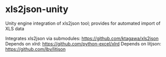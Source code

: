 # xls2json-unity
Unity engine integration of xls2json tool; provides for automated import of XLS data

Integrates xls2json via submodules: https://github.com/ktagawa/xls2json
Depends on xlrd: https://github.com/python-excel/xlrd
Depends on litjson: https://github.com/lbv/litjson
